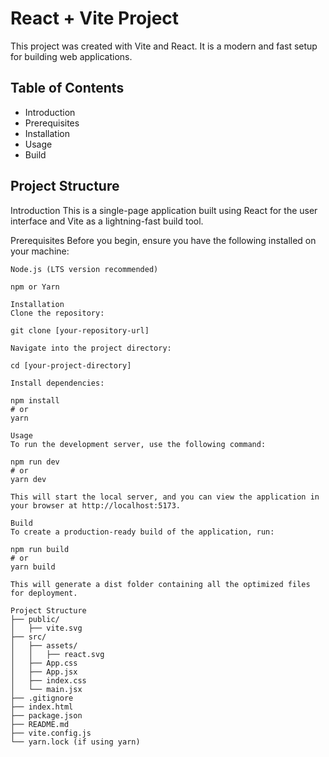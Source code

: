 # React + Vite Project
This project was created with Vite and React. It is a modern and fast setup for building web applications.

## Table of Contents
- Introduction
- Prerequisites
- Installation
- Usage
- Build

## Project Structure

Introduction
This is a single-page application built using React for the user interface and Vite as a lightning-fast build tool.

Prerequisites
Before you begin, ensure you have the following installed on your machine:

```
Node.js (LTS version recommended)

npm or Yarn

Installation
Clone the repository:

git clone [your-repository-url]

Navigate into the project directory:

cd [your-project-directory]

Install dependencies:

npm install
# or
yarn

Usage
To run the development server, use the following command:

npm run dev
# or
yarn dev

This will start the local server, and you can view the application in your browser at http://localhost:5173.

Build
To create a production-ready build of the application, run:

npm run build
# or
yarn build

This will generate a dist folder containing all the optimized files for deployment.

Project Structure
├── public/
│   ├── vite.svg
├── src/
│   ├── assets/
│   │   ├── react.svg
│   ├── App.css
│   ├── App.jsx
│   ├── index.css
│   └── main.jsx
├── .gitignore
├── index.html
├── package.json
├── README.md
├── vite.config.js
└── yarn.lock (if using yarn)
```